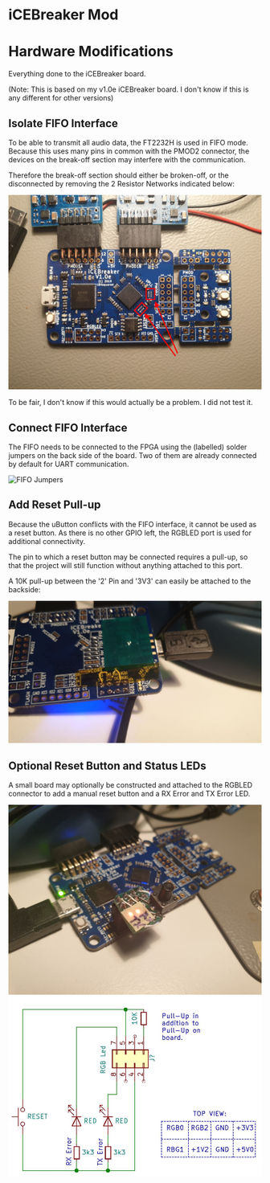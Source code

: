 # iCEBreaker Mod
# Hardware Modifications

Everything done to the iCEBreaker board. 

(Note: This is based on my v1.0e iCEBreaker board. I don't know if this is any different for other versions)

## Isolate FIFO Interface

To be able to transmit all audio data, the FT2232H is used in FIFO mode.
Because this uses many pins in common with the PMOD2 connector, the devices on the break-off
section may interfere with the communication. 

Therefore the break-off section should either be broken-off, or the disconnected 
by removing the 2 Resistor Networks indicated below:

![Resistor Networks to be removed](imgs/PMOD2_dc.jpeg)

To be fair, I don't know if this would actually be a problem. I did not test it. 

## Connect FIFO Interface

The FIFO needs to be connected to the FPGA using the (labelled) solder jumpers on the back side of the board.
Two of them are already connected by default for UART communication. 

![FIFO Jumpers](fifo_jumpers.jpeg)

## Add Reset Pull-up

Because the uButton conflicts with the FIFO interface, it cannot be used as a reset button.
As there is no other GPIO left, the RGBLED port is used for additional connectivity.

The pin to which a reset button may be connected requires a pull-up, so that the project
will still function without anything attached to this port.

A 10K pull-up between the '2' Pin and '3V3' can easily be attached to the backside:

![Additional 10K Pull-Up Resistor](imgs/nreset_pullup.jpeg)

## Optional Reset Button and Status LEDs
A small board may optionally be constructed and attached to the RGBLED connector to 
add a manual reset button and a RX Error and TX Error LED.

![Image](imgs/AdditionalUIImg.jpeg)
![Schematic](imgs/AdditionalUISchematic.jpg)
